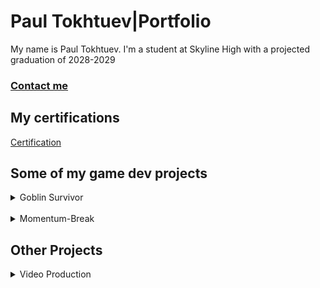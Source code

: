 # Paul Tokhtuev|Portfolio
My name is Paul Tokhtuev. I'm a student at Skyline High with a projected graduation of 2028-2029
### [Contact me](mailto:masterpaul562@gmail.com)
## My certifications 
[Certification](https://github.com/Masterpaul562/PaulTokhtuev-Portfolio/blob/main/Doc/Paul%20Tokhtuev_Game%20Development%20Fundamentals_12132024.pdf)
## Some of my game dev projects
<details> 
  <summary>Goblin Survivor</summary>
An unfinished demo for my game dev 1 class. The premise was to create something like Vampire Survivor. The gameplay is that different enemies shoot at or chase you, and you have to shoot them back while collecting coins to upgrade your weapons.  We used Processing to create it. My job on the team was coding, so I created the enemy and projectile logic.

- [Game Repo](https://github.com/Masterpaul562/gamedevteam3)

- [Enemy](https://github.com/Masterpaul562/gamedevteam3/blob/main/src/GoblinSurvivor/Enemy.pde)
 
- [Projectile](https://github.com/Masterpaul562/gamedevteam3/blob/main/src/GoblinSurvivor/Projectile.pde)
  
![Example](https://github.com/user-attachments/assets/8130b81b-2845-40ff-9e15-cf82af3bc646)
</details>
<br>
<details> 
  <summary>Momentum-Break</summary>
  A short game made in Unity. I'm currently working on it, so it is unfinished. We went with a beat 'em up style to the game, so its focus is on comboing the enemies and simple progressing forward through a simple level.  
  <br>
  
  * [Game Repo](https://github.com/Masterpaul562/Momentum-Break)

  ![GamePlay1](https://github.com/user-attachments/assets/c096fcbb-47b7-4ff1-bddf-ae74a32f7c22)


</details>

## Other Projects
  
<details> 
  

  
  <summary>Video Production</summary>
  
Projects I made for my Video Production class. I work with a team to gather footage and did all the editing in the videos below. I learned the basics of Premiere Pro and how to import and export the files needed to make videos. 

<br>

  A video that is supposed to spotlight the stage crew that is here at Skyline. 
  
* [Watch](https://drive.google.com/file/d/1uQE4hhBP7PsaYfUbe0ks8hiXNjcjFIl6/view?usp=sharing)

A short outro piece that was planned to play at the end of video announcements. Shows who did what to produce the announcements.   

* [Watch](https://drive.google.com/file/d/1FS4eVfCzRmqkWVNlYJe1lpM0wAxW9A1f/view?usp=sharing)
</details>

